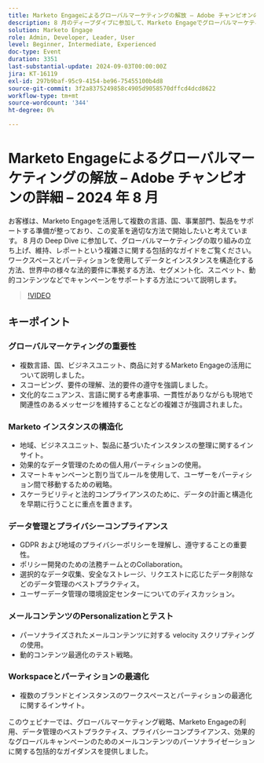 ```yaml
---
title: Marketo Engageによるグローバルマーケティングの解放 – Adobe チャンピオンの詳細 – 2024 年 8 月
description: 8 月のディープダイブに参加して、Marketo Engageでグローバルマーケティングを活用しましょう。データ構造化、法規制への準拠、セグメント化によるキャンペーンサポート、スニペット、動的コンテンツなどを、複数のブランドとインスタンス向けのワークスペースとパーティションの最適化に関するインサイトと共に紹介します。
solution: Marketo Engage
role: Admin, Developer, Leader, User
level: Beginner, Intermediate, Experienced
doc-type: Event
duration: 3351
last-substantial-update: 2024-09-03T00:00:00Z
jira: KT-16119
exl-id: 297b9baf-95c9-4154-be96-75455100b4d8
source-git-commit: 3f2a8375249858c4905d9058570dffcd4dcd8622
workflow-type: tm+mt
source-wordcount: '344'
ht-degree: 0%

---
```


# Marketo Engageによるグローバルマーケティングの解放 – Adobe チャンピオンの詳細 – 2024 年 8 月

お客様は、Marketo Engageを活用して複数の言語、国、事業部門、製品をサポートする準備が整っており、この変革を適切な方法で開始したいと考えています。 8 月の Deep Dive に参加して、グローバルマーケティングの取り組みの立ち上げ、維持、レポートという複雑さに関する包括的なガイドをご覧ください。 ワークスペースとパーティションを使用してデータとインスタンスを構造化する方法、世界中の様々な法的要件に準拠する方法、セグメント化、スニペット、動的コンテンツなどでキャンペーンをサポートする方法について説明します。

>[!VIDEO](https://video.tv.adobe.com/v/3433245/?learn=on)

## キーポイント

### グローバルマーケティングの重要性

* 複数言語、国、ビジネスユニット、商品に対するMarketo Engageの活用について説明しました。
* スコーピング、要件の理解、法的要件の遵守を強調しました。
* 文化的なニュアンス、言語に関する考慮事項、一貫性がありながらも現地で関連性のあるメッセージを維持することなどの複雑さが強調されました。

### Marketo インスタンスの構造化

* 地域、ビジネスユニット、製品に基づいたインスタンスの整理に関するインサイト。
* 効果的なデータ管理のための個人用パーティションの使用。
* スマートキャンペーンと割り当てルールを使用して、ユーザーをパーティション間で移動するための戦略。
* スケーラビリティと法的コンプライアンスのために、データの計画と構造化を早期に行うことに重点を置きます。

### データ管理とプライバシーコンプライアンス

* GDPR および地域のプライバシーポリシーを理解し、遵守することの重要性。
* ポリシー開発のための法務チームとのCollaboration。
* 選択的なデータ収集、安全なストレージ、リクエストに応じたデータ削除などのデータ管理のベストプラクティス。
* ユーザーデータ管理の環境設定センターについてのディスカッション。

### メールコンテンツのPersonalizationとテスト

* パーソナライズされたメールコンテンツに対する velocity スクリプティングの使用。
* 動的コンテンツ最適化のテスト戦略。

### Workspaceとパーティションの最適化

* 複数のブランドとインスタンスのワークスペースとパーティションの最適化に関するインサイト。

このウェビナーでは、グローバルマーケティング戦略、Marketo Engageの利用、データ管理のベストプラクティス、プライバシーコンプライアンス、効果的なグローバルキャンペーンのためのメールコンテンツのパーソナライゼーションに関する包括的なガイダンスを提供しました。
